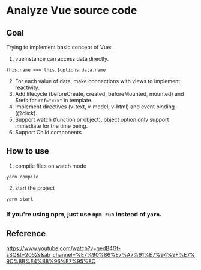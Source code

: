 # Analyze Vue source code

## Goal

Trying to implement basic concept of Vue:

1. vueInstance can access data directly.

`this.name === this.$options.data.name`

2. For each value of data, make connections with views to implement reactivity.
3. Add lifecycle (beforeCreate, created, beforeMounted, mounted) and $refs for `ref="xxx"` in template.
4. Implement directives (v-text, v-model, v-html) and event binding (@click).
5. Support watch (function or object), object option only support immediate for the time being.
6. Support Child components

## How to use

1. compile files on watch mode

`yarn compile`

2. start the project

`yarn start`

### If you're using npm, just use `npm run` instead of `yarn`.

## Reference

https://www.youtube.com/watch?v=gedB4Gt-sSQ&t=2062s&ab_channel=%E7%90%86%E7%A7%91%E7%94%9F%E7%9C%8B%E4%B8%96%E7%95%8C

